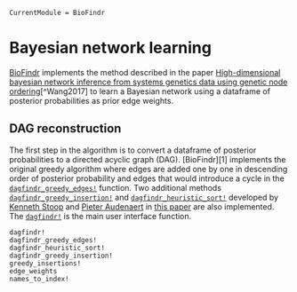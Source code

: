 ```@meta
CurrentModule = BioFindr
```

# Bayesian network learning

[BioFindr](https://github.com/tmichoel/BioFindr.jl) implements the method described in the paper [High-dimensional bayesian network inference from systems genetics data using genetic node ordering](https://doi.org/10.3389/fgene.2019.01196)[^Wang2017] to learn a Bayesian network using a dataframe of posterior probabilities as prior edge weights.

## DAG reconstruction

The first step in the algorithm is to convert a dataframe of posterior probabilities to a directed acyclic graph (DAG). [BioFindr][1] implements the original greedy algorithm where edges are added one by one in descending order of posterior probability and edges that would introduce a cycle in the [`dagfindr_greedy_edges!`](@ref) function. Two additional methods [`dagfindr_greedy_insertion!`](@ref) and [`dagfindr_heuristic_sort!`](@ref) developed by [Kenneth Stoop](https://research.ugent.be/web/person/kenneth-stoop-0/en) and [Pieter Audenaert](https://research.ugent.be/web/person/pieter-audenaert-0/en) in [this paper](https://biblio.ugent.be/publication/8772612) are also implemented. The [`dagfindr!`](@ref) is the main user interface function.

```@docs
dagfindr!
dagfindr_greedy_edges!
dagfindr_heuristic_sort!
dagfindr_greedy_insertion!
greedy_insertions!
edge_weights
names_to_index!
```

[^Wang2019]: Wang L, Audenaert P, Michoel T (2019) [High-dimensional bayesian network inference from systems genetics data using genetic node ordering](https://doi.org/10.3389/fgene.2019.01196). Frontiers in Genetics, Special Topic Machine Learning and Network-Driven Integrative Genomics, 10, 1196.
